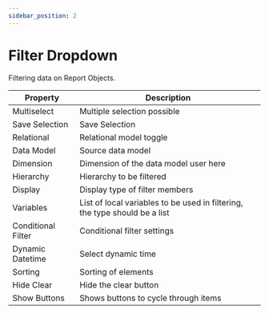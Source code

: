 ```yaml
---
sidebar_position: 2
---
```

# Filter Dropdown

Filtering data on Report Objects.

| Property | Description |
| --- | --- |
| Multiselect | Multiple selection possible |
| Save Selection | Save Selection |
| Relational | Relational model toggle |
| Data Model | Source data model |
| Dimension | Dimension of the data model user here |
| Hierarchy | Hierarchy to be filtered |
| Display | Display type of filter members |
| Variables | List of local variables to be used in filtering, the type should be a list |
| Conditional Filter | Conditional filter settings |
| Dynamic Datetime | Select dynamic time |
| Sorting | Sorting of elements |
| Hide Clear | Hide the clear button |
| Show Buttons | Shows buttons to cycle through items |
